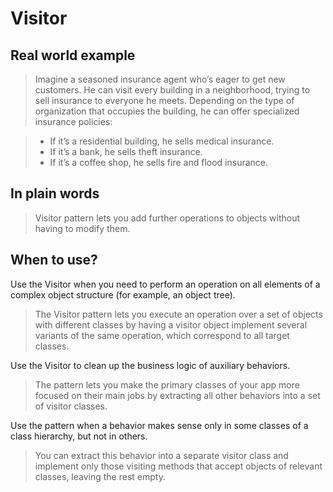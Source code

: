 # Visitor

## Real world example

> Imagine a seasoned insurance agent who’s eager to get new customers. He can visit every building in a neighborhood, trying to sell insurance to everyone he meets. Depending on the type of organization that occupies the building, he can offer specialized insurance policies:

> - If it’s a residential building, he sells medical insurance.
> - If it’s a bank, he sells theft insurance.
> - If it’s a coffee shop, he sells fire and flood insurance.

## In plain words

> Visitor pattern lets you add further operations to objects without having to modify them.

## When to use?

Use the Visitor when you need to perform an operation on all elements of a complex object structure (for example, an object tree).

> The Visitor pattern lets you execute an operation over a set of objects with different classes by having a visitor object implement several variants of the same operation, which correspond to all target classes.

Use the Visitor to clean up the business logic of auxiliary behaviors.

> The pattern lets you make the primary classes of your app more focused on their main jobs by extracting all other behaviors into a set of visitor classes.

Use the pattern when a behavior makes sense only in some classes of a class hierarchy, but not in others.

> You can extract this behavior into a separate visitor class and implement only those visiting methods that accept objects of relevant classes, leaving the rest empty.